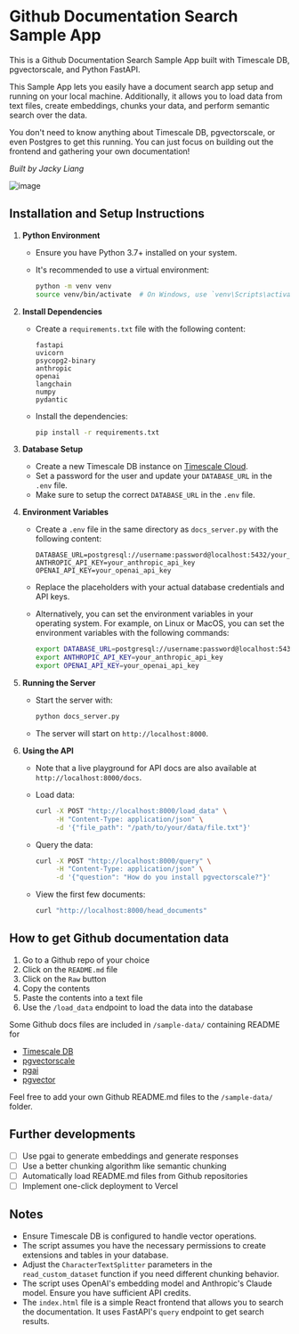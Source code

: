 # Github Documentation Search Sample App

This is a Github Documentation Search Sample App built with Timescale DB, pgvectorscale, and Python FastAPI. 

This Sample App lets you easily have a document search app setup and running on your local machine. Additionally, it allows you to load data from text files, create embeddings, chunks your data, and perform semantic search over the data. 

You don't need to know anything about Timescale DB, pgvectorscale, or even Postgres to get this running. You can just focus on building out the frontend and gathering your own documentation! 

*Built by Jacky Liang*

![image](https://github.com/user-attachments/assets/6e9274c5-ba01-48eb-baea-453dfe9e64b1)

## Installation and Setup Instructions

1. **Python Environment**
   - Ensure you have Python 3.7+ installed on your system.
   - It's recommended to use a virtual environment:

     ```bash
     python -m venv venv
     source venv/bin/activate  # On Windows, use `venv\Scripts\activate`
     ```

2. **Install Dependencies**
   - Create a `requirements.txt` file with the following content:

     ```
     fastapi
     uvicorn
     psycopg2-binary
     anthropic
     openai
     langchain
     numpy
     pydantic
     ```

   - Install the dependencies:

     ```bash
     pip install -r requirements.txt
     ```

3. **Database Setup**
   - Create a new Timescale DB instance on [Timescale Cloud](https://console.cloud.timescale.com/signup).
   - Set a password for the user and update your `DATABASE_URL` in the `.env` file.
   - Make sure to setup the correct `DATABASE_URL` in the `.env` file.

4. **Environment Variables**
   - Create a `.env` file in the same directory as `docs_server.py` with the following content:

     ```
     DATABASE_URL=postgresql://username:password@localhost:5432/your_database_name
     ANTHROPIC_API_KEY=your_anthropic_api_key
     OPENAI_API_KEY=your_openai_api_key
     ```

   - Replace the placeholders with your actual database credentials and API keys.
   - Alternatively, you can set the environment variables in your operating system. For example, on Linux or MacOS, you can set the environment variables with the following commands:

     ```bash
     export DATABASE_URL=postgresql://username:password@localhost:5432/your_database_name
     export ANTHROPIC_API_KEY=your_anthropic_api_key
     export OPENAI_API_KEY=your_openai_api_key
     ```

5. **Running the Server**
   - Start the server with:

     ```bash
     python docs_server.py
     ```

   - The server will start on `http://localhost:8000`.

6. **Using the API**

   - Note that a live playground for API docs are also available at `http://localhost:8000/docs`.

   - Load data:
     ```bash
     curl -X POST "http://localhost:8000/load_data" \
          -H "Content-Type: application/json" \
          -d '{"file_path": "/path/to/your/data/file.txt"}'
     ```

   - Query the data:
     ```bash
     curl -X POST "http://localhost:8000/query" \
          -H "Content-Type: application/json" \
          -d '{"question": "How do you install pgvectorscale?"}'
     ```

   - View the first few documents:
     ```bash
     curl "http://localhost:8000/head_documents"
     ```

## How to get Github documentation data

1. Go to a Github repo of your choice
2. Click on the `README.md` file
3. Click on the `Raw` button
4. Copy the contents
5. Paste the contents into a text file
6. Use the `/load_data` endpoint to load the data into the database

Some Github docs files are included in `/sample-data/` containing README for
- [Timescale DB](https://github.com/timescale/timescaledb/blob/main/README.md)
- [pgvectorscale](https://github.com/timescale/pgvectorscale/blob/main/README.md)
- [pgai](https://github.com/timescale/pgai/blob/main/README.md)
- [pgvector](https://github.com/pgvector/pgvector/blob/master/README.md)

Feel free to add your own Github README.md files to the `/sample-data/` folder.

## Further developments

- [ ] Use pgai to generate embeddings and generate responses
- [ ] Use a better chunking algorithm like semantic chunking
- [ ] Automatically load README.md files from Github repositories
- [ ] Implement one-click deployment to Vercel

## Notes 

   - Ensure Timescale DB is configured to handle vector operations.
   - The script assumes you have the necessary permissions to create extensions and tables in your database.
   - Adjust the `CharacterTextSplitter` parameters in the `read_custom_dataset` function if you need different chunking behavior.
   - The script uses OpenAI's embedding model and Anthropic's Claude model. Ensure you have sufficient API credits. 
   - The `index.html` file is a simple React frontend that allows you to search the documentation. It uses FastAPI's `query` endpoint to get search results.
